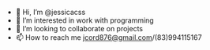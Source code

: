 - 👋 Hi, I’m @jessicacss
- 👀 I’m interested in work with programming
- 💞️ I’m looking to collaborate on projects
- 📫 How to reach me jcord876@gmail.com/(83)994115167

<!---
jessicacss/jessicacss is a ✨ special ✨ repository because its `README.md` (this file) appears on your GitHub profile.
You can click the Preview link to take a look at your changes.
--->
